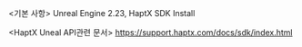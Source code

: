 <기본 사항>
Unreal Engine 2.23,
HaptX SDK Install

<HaptX Uneal API관련 문서>
https://support.haptx.com/docs/sdk/index.html
